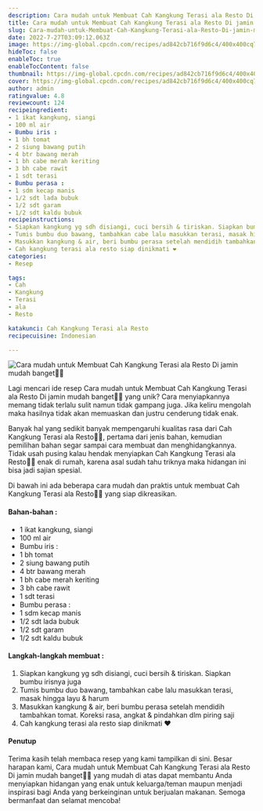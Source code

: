 ```yaml
---
description: Cara mudah untuk Membuat Cah Kangkung Terasi ala Resto Di jamin mudah banget"
title: Cara mudah untuk Membuat Cah Kangkung Terasi ala Resto Di jamin mudah banget
slug: Cara-mudah-untuk-Membuat-Cah-Kangkung-Terasi-ala-Resto-Di-jamin-mudah-banget
date: 2022-7-27T03:09:12.063Z
image: https://img-global.cpcdn.com/recipes/ad842cb716f9d6c4/400x400cq70/photo.jpg
hideToc: false
enableToc: true
enableTocContent: false
thumbnail: https://img-global.cpcdn.com/recipes/ad842cb716f9d6c4/400x400cq70/photo.jpg
cover: https://img-global.cpcdn.com/recipes/ad842cb716f9d6c4/400x400cq70/photo.jpg
author: admin
ratingvalue: 4.8
reviewcount: 124
recipeingredient:
- 1 ikat kangkung, siangi
- 100 ml air
- Bumbu iris :
- 1 bh tomat
- 2 siung bawang putih
- 4 btr bawang merah
- 1 bh cabe merah keriting
- 3 bh cabe rawit
- 1 sdt terasi
- Bumbu perasa :
- 1 sdm kecap manis
- 1/2 sdt lada bubuk
- 1/2 sdt garam
- 1/2 sdt kaldu bubuk
recipeinstructions:
- Siapkan kangkung yg sdh disiangi, cuci bersih & tiriskan. Siapkan bumbu irisnya juga
- Tumis bumbu duo bawang, tambahkan cabe lalu masukkan terasi, masak hingga layu & harum
- Masukkan kangkung & air, beri bumbu perasa setelah mendidih tambahkan tomat. Koreksi rasa, angkat & pindahkan dlm piring saji
- Cah kangkung terasi ala resto siap dinikmati ❤
categories:
- Resep

tags:
- Cah
- Kangkung
- Terasi
- ala
- Resto

katakunci: Cah Kangkung Terasi ala Resto
recipecuisine: Indonesian

---
```


![Cara mudah untuk Membuat Cah Kangkung Terasi ala Resto Di jamin mudah banget👩‍🍳](https://img-global.cpcdn.com/recipes/ad842cb716f9d6c4/400x400cq70/photo.jpg)

Lagi mencari ide resep Cara mudah untuk Membuat Cah Kangkung Terasi ala Resto Di jamin mudah banget👩‍🍳 yang unik? Cara menyiapkannya memang tidak terlalu sulit namun tidak gampang juga. Jika keliru mengolah maka hasilnya tidak akan memuaskan dan justru cenderung tidak enak.

Banyak hal yang sedikit banyak mempengaruhi kualitas rasa dari Cah Kangkung Terasi ala Resto👩‍🍳, pertama dari jenis bahan, kemudian pemilihan bahan segar sampai cara membuat dan menghidangkannya. Tidak usah pusing kalau hendak menyiapkan Cah Kangkung Terasi ala Resto👩‍🍳 enak di rumah, karena asal sudah tahu triknya maka hidangan ini bisa jadi sajian spesial.

Di bawah ini ada beberapa cara mudah dan praktis untuk membuat Cah Kangkung Terasi ala Resto👩‍🍳 yang siap dikreasikan.

<!--inarticleads1-->

#### Bahan-bahan :

- 1 ikat kangkung, siangi
- 100 ml air
- Bumbu iris :
- 1 bh tomat
- 2 siung bawang putih
- 4 btr bawang merah
- 1 bh cabe merah keriting
- 3 bh cabe rawit
- 1 sdt terasi
- Bumbu perasa :
- 1 sdm kecap manis
- 1/2 sdt lada bubuk
- 1/2 sdt garam
- 1/2 sdt kaldu bubuk

<!--inarticleads2-->

#### Langkah-langkah membuat :

1. Siapkan kangkung yg sdh disiangi, cuci bersih & tiriskan. Siapkan bumbu irisnya juga
1. Tumis bumbu duo bawang, tambahkan cabe lalu masukkan terasi, masak hingga layu & harum
1. Masukkan kangkung & air, beri bumbu perasa setelah mendidih tambahkan tomat. Koreksi rasa, angkat & pindahkan dlm piring saji
1. Cah kangkung terasi ala resto siap dinikmati ❤

#### Penutup

Terima kasih telah membaca resep yang kami tampilkan di sini. Besar harapan kami, Cara mudah untuk Membuat Cah Kangkung Terasi ala Resto Di jamin mudah banget👩‍🍳 yang mudah di atas dapat membantu Anda menyiapkan hidangan yang enak untuk keluarga/teman maupun menjadi inspirasi bagi Anda yang berkeinginan untuk berjualan makanan. Semoga bermanfaat dan selamat mencoba!